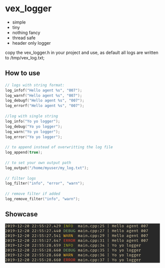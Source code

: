 # vex_logger

- simple
- tiny
- nothing fancy
- thread safe
- header only logger

copy the vex_logger.h in your project and use, as default all logs are written to /tmp/vex_log.txt;

## How to use

```cpp
// logs with string format:
log_infof("Hello agent %s", "007");
log_warnf("Hello agent %s", "007");
log_debugf("Hello agent %s", "007");
log_errorf("Hello agent %s", "007");

//log with single string
log_info("Yo yo logger");
log_debug("Yo yo logger");
log_warn("Yo yo logger");
log_error("Yo yo logger");

// to append instead of overwritting the log file
log_append(true);

// to set your own output path
log_output("/home/myuser/my_log.txt");

// filter logs
log_filter("info", "error", "warn");

// remove filter if added
log_remove_filter("info", "warn");

```

## Showcase
![](log_example.png)
